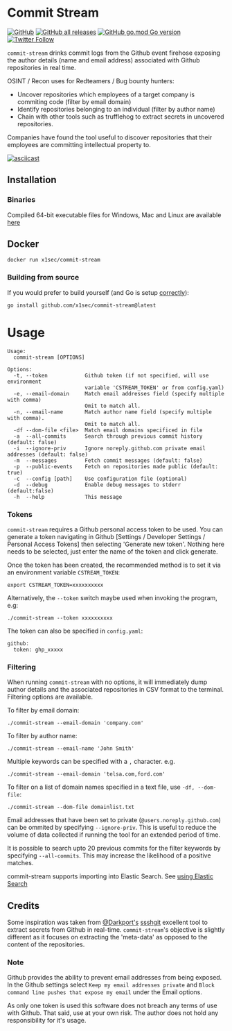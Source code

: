 # Commit Stream
[![GitHub](https://img.shields.io/github/license/x1sec/commit-stream)](https://github.com/x1sec/commit-stream/blob/master/LICENSE)
[![GitHub all releases](https://img.shields.io/github/downloads/x1sec/commit-stream/total)](https://github.com/x1sec/commit-stream/releases)
[![GitHub go.mod Go version](https://img.shields.io/github/go-mod/go-version/x1sec/commit-stream)](https://go.dev/)
[![Twitter Follow](https://img.shields.io/twitter/follow/haxrob?style=social)](https://twitter.com/intent/follow?screen_name=haxrob)

`commit-stream` drinks commit logs from the Github event firehose exposing the author details (name and email address) associated with Github repositories in real time. 

OSINT / Recon uses for Redteamers / Bug bounty hunters: 

* Uncover repositories which employees of a target company is commiting code (filter by email domain)
* Identify repositories belonging to an individual (filter by author name)
* Chain with other tools such as trufflehog to extract secrets in uncovered repositories.

Companies have found the tool useful to discover repositories that their employees are committing intellectual property to.

[![asciicast](https://asciinema.org/a/317469.svg)](https://asciinema.org/a/317469)

## Installation
### Binaries
Compiled 64-bit executable files for Windows, Mac and Linux are available [here](https://github.com/x1sec/commit-stream/releases/)

## Docker
```
docker run x1sec/commit-stream
```

### Building from source
If you would prefer to build yourself (and Go is setup [correctly](https://golang.org/doc/install)):
```
go install github.com/x1sec/commit-stream@latest
```

# Usage

```
Usage:
  commit-stream [OPTIONS]

Options:
  -t, --token            Github token (if not specified, will use environment
                         variable 'CSTREAM_TOKEN' or from config.yaml)
  -e, --email-domain     Match email addresses field (specify multiple with comma)
                         Omit to match all.
  -n, --email-name       Match author name field (specify multiple with comma).
                         Omit to match all.
  -df --dom-file <file>  Match email domains specificed in file
  -a  --all-commits      Search through previous commit history (default: false)
  -i  --ignore-priv      Ignore noreply.github.com private email addresses (default: false)
  -m  --messages         Fetch commit messages (default: false)
  -p  --public-events    Fetch on repositories made public (default: true) 
  -c  --config [path]    Use configuration file (optional)
  -d  --debug            Enable debug messages to stderr (default:false)
  -h  --help             This message
```

### Tokens
`commit-stream` requires a Github personal access token to be used. You can generate a token navigating in Github [Settings / Developer Settings /  Personal Access Tokens] then selecting 'Generate new token'. Nothing here needs to be selected, just enter the name of the token and click generate.

Once the token has been created, the recommended method is to set it via an environment variable `CSTREAM_TOKEN`:
```
export CSTREAM_TOKEN=xxxxxxxxxx
```
Alternatively, the `--token` switch maybe used when invoking the program, e.g:
```
./commit-stream --token xxxxxxxxxx
```
The token can also be specified in `config.yaml`:
```
github:
  token: ghp_xxxxx
```

### Filtering
When running `commit-stream` with no options, it will immediately dump author details and the associated repositories in CSV format to the terminal. Filtering options are available. 

To filter by email domain:
```
./commit-stream --email-domain 'company.com'
```

To filter by author name:
```
./commit-stream --email-name 'John Smith'
```

Multiple keywords can be specified with a `,` character. e.g.
```
./commit-stream --email-domain 'telsa.com,ford.com'
```

To filter on a list of domain names specified in a text file, use  `-df, --dom-file`:
```
./commit-stream --dom-file domainlist.txt
```

Email addresses that have been set to private (`@users.noreply.github.com`) can be ommited by specifying `--ignore-priv`. This is useful to reduce the volume of data collected if running the tool for an extended period of time.

It is possible to search upto 20 previous commits for the filter keywords by specifying `--all-commits`. This may increase the likelihood of a positive matches.

commit-stream supports importing into Elastic Search. See [using Elastic Search](elasticsearch.md)

## Credits
Some inspiration was taken from [@Darkport's](https://twitter.com/darkp0rt) [ssshgit](https://github.com/eth0izzle/shhgit) excellent tool to extract secrets from Github in real-time. `commit-stream`'s objective is slightly different as it focuses on extracting the 'meta-data' as opposed to the content of the repositories.

### Note
Github provides the ability to prevent email addresses from being exposed. In the Github settings select `Keep my email addresses private` and `Block command line pushes that expose my email` under the Email options.

As only one token is used this software does not breach any terms of use with Github. That said, use at your own risk. The author does not hold any responsibility for it's usage.
